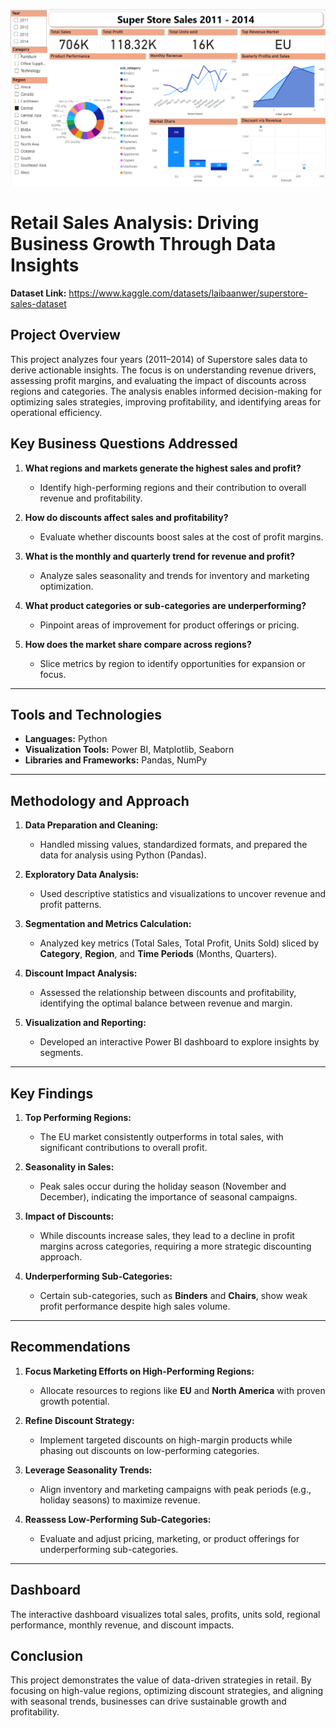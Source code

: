 ![Dashboard preview](RetailSalesDashboard.png)

# **Retail Sales Analysis: Driving Business Growth Through Data Insights**  

**Dataset Link:** https://www.kaggle.com/datasets/laibaanwer/superstore-sales-dataset

## **Project Overview**  
This project analyzes four years (2011–2014) of Superstore sales data to derive actionable insights. The focus is on understanding revenue drivers, assessing profit margins, and evaluating the impact of discounts across regions and categories. The analysis enables informed decision-making for optimizing sales strategies, improving profitability, and identifying areas for operational efficiency.  

## **Key Business Questions Addressed**  

1. **What regions and markets generate the highest sales and profit?**  
   - Identify high-performing regions and their contribution to overall revenue and profitability.  

2. **How do discounts affect sales and profitability?**  
   - Evaluate whether discounts boost sales at the cost of profit margins.  

3. **What is the monthly and quarterly trend for revenue and profit?**  
   - Analyze sales seasonality and trends for inventory and marketing optimization.  

4. **What product categories or sub-categories are underperforming?**  
   - Pinpoint areas of improvement for product offerings or pricing.  

5. **How does the market share compare across regions?**  
   - Slice metrics by region to identify opportunities for expansion or focus.  

---

## **Tools and Technologies**  
- **Languages:** Python  
- **Visualization Tools:** Power BI, Matplotlib, Seaborn  
- **Libraries and Frameworks:** Pandas, NumPy    

---

## **Methodology and Approach**  
1. **Data Preparation and Cleaning:**  
   - Handled missing values, standardized formats, and prepared the data for analysis using Python (Pandas).  

2. **Exploratory Data Analysis:**  
   - Used descriptive statistics and visualizations to uncover revenue and profit patterns.  

3. **Segmentation and Metrics Calculation:**  
   - Analyzed key metrics (Total Sales, Total Profit, Units Sold) sliced by **Category**, **Region**, and **Time Periods** (Months, Quarters).  

4. **Discount Impact Analysis:**  
   - Assessed the relationship between discounts and profitability, identifying the optimal balance between revenue and margin.  

5. **Visualization and Reporting:**  
   - Developed an interactive Power BI dashboard to explore insights by segments.  

---

## **Key Findings**  
1. **Top Performing Regions:**  
   - The EU market consistently outperforms in total sales, with significant contributions to overall profit.  

2. **Seasonality in Sales:**  
   - Peak sales occur during the holiday season (November and December), indicating the importance of seasonal campaigns.  

3. **Impact of Discounts:**  
   - While discounts increase sales, they lead to a decline in profit margins across categories, requiring a more strategic discounting approach.  

4. **Underperforming Sub-Categories:**  
   - Certain sub-categories, such as **Binders** and **Chairs**, show weak profit performance despite high sales volume.  

---

## **Recommendations**  
1. **Focus Marketing Efforts on High-Performing Regions:**  
   - Allocate resources to regions like **EU** and **North America** with proven growth potential.  

2. **Refine Discount Strategy:**  
   - Implement targeted discounts on high-margin products while phasing out discounts on low-performing categories.  

3. **Leverage Seasonality Trends:**  
   - Align inventory and marketing campaigns with peak periods (e.g., holiday seasons) to maximize revenue.  

4. **Reassess Low-Performing Sub-Categories:**  
   - Evaluate and adjust pricing, marketing, or product offerings for underperforming sub-categories.  

---

## **Dashboard** 

The interactive dashboard visualizes total sales, profits, units sold, regional performance, monthly revenue, and discount impacts.  

## **Conclusion**  
This project demonstrates the value of data-driven strategies in retail. By focusing on high-value regions, optimizing discount strategies, and aligning with seasonal trends, businesses can drive sustainable growth and profitability.  

